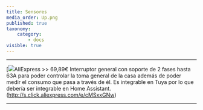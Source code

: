 ```yaml
---
title: Sensores
media_order: Up.png
published: true
taxonomy:
    category:
        - docs
visible: true
---
```


___

[![](//ae01.alicdn.com/kf/HTB1.cexa5frK1RjSspbq6A4pFXaf/-font-b-WIFI-b-font-font-b-Smart-b-font-font-b-RCBO-b-font.jpg_220x220.jpg)AliExpress >> 69,89€  Interruptor general con soporte de 2 fases hasta 63A para poder controlar la toma general de la casa además de poder medir el consumo que pasa a través de él. Es integrable en Tuya por lo que debería ser integrable en Home Assistant.(http://s.click.aliexpress.com/e/cMSxxGNw)

___